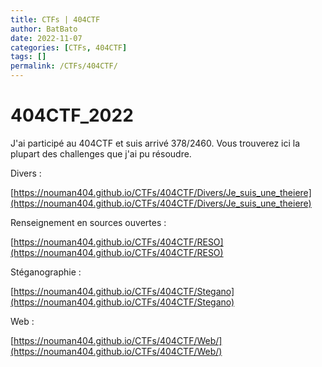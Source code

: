 ```yaml
---
title: CTFs | 404CTF
author: BatBato
date: 2022-11-07
categories: [CTFs, 404CTF]
tags: []
permalink: /CTFs/404CTF/
---
```



# 404CTF_2022

J'ai participé au 404CTF et suis arrivé 378/2460. Vous trouverez ici la plupart des challenges que j'ai pu résoudre.


Divers :

[https://nouman404.github.io/CTFs/404CTF/Divers/Je_suis_une_theiere](https://nouman404.github.io/CTFs/404CTF/Divers/Je_suis_une_theiere) 


Renseignement en sources ouvertes :

[https://nouman404.github.io/CTFs/404CTF/RESO](https://nouman404.github.io/CTFs/404CTF/RESO)


Stéganographie :

[https://nouman404.github.io/CTFs/404CTF/Stegano](https://nouman404.github.io/CTFs/404CTF/Stegano)


Web :

[https://nouman404.github.io/CTFs/404CTF/Web/](https://nouman404.github.io/CTFs/404CTF/Web/)

